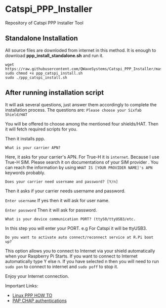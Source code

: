# Catspi_PPP_Installer
Repository of Catspi PPP Installer Tool 

## Standalone Installation

All source files are downloded from internet in this method. It is enough to download **ppp_install_standalone.sh** and run it.

```
wget https://raw.githubusercontent.com/QWaveSystems/Catspi_PPP_Installer/master/ppp_catspi_install.sh
sudo chmod +x ppp_catspi_install.sh
sudo ./ppp_catspi_install.sh
```

## After running installation script
It will ask several questions, just answer them accordingly to complete the installation process. The questions are:
`Please choose your Sixfab Shield/HAT`
 
You will be offered to choose among the mentioned four shields/HAT. Then it will fetch required scripts for you. 

Then it installs ppp. 

`What is your carrier APN?`

Here, it asks for your carrier's APN. For True-H it is `internet`. Because I use True-H SIM. Please search it on documentations of your SIM provider . You can reach the information by using `WHAT IS [YOUR PROVIDER NAME]'s APN` keywords probably.

`Does your carrier need username and password? [Y/n]`

Then it asks if your carrier needs username and password. 

`Enter username`
If yes then it will ask for user name.

`Enter password`
Then it will ask for password.

`What is your device communication PORT? (ttyS0/ttyUSB3/etc.`

In this step you will enter your PORT. e.g For Catspi it will be ttyUSB3.

`Do you want to activate auto connect/reconnect service at R.Pi boot up?`

This option allows you to connect to Internet via your shield automatically when your Raspberry Pi Starts. If you want to connect to Internet automatically type Y else n. If you have selected n then you will need to run `sudo pon` to connect to internet and `sudo poff` to stop it. 

Enjoy your Internet connection.

Important Links: 
* [Linux PPP HOW TO](https://tldp.org/HOWTO/PPP-HOWTO/index.html)
* [PAP CHAP authentications](https://tldp.org/HOWTO/PPP-HOWTO/pap.html)

